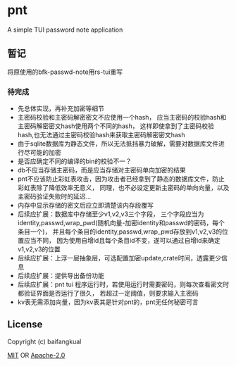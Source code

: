 # pnt
A simple TUI password note application

## 暂记

将原使用的bfk-passwd-note用rs-tui重写

### 待完成

* 先总体实现，再补充加密等细节
* 主密码校验和主密码解密密文不应使用一个hash，
应当主密码的校验hash和主密码解密密文hash使用两个不同的hash，
这样即使拿到了主密码校验hash,也无法通过主密码校验hash来获取主密码解密密文hash
* 由于sqlite数据库为静态文件，所以无法抵挡暴力破解，需要对数据库文件进行尽可能的加密
* 是否应确定不同的编译的bin的校验不一？
* db不应当存储主密码，而是应当存储对主密码单向加密的结果
* pnt不应该防止彩虹表攻击，因为攻击者已经拿到了静态的数据库文件，防止彩虹表除了降低效率无意义，
同理，也不必设定更新主密码的单向向量，以及主密码验证失败时的延迟...
* 内存中显示存储的密文后应立即清楚该内存段覆写
* 后续应扩展：数据库中存储至少v1,v2,v3三个字段，
三个字段应当为identity,passwd,wrap_pwd(随机向量-加密identity和passwd的密码，每个条目一个)，
并且每个条目的identity,passwd,wrap_pwd存放到v1,v2,v3的位置应当不同，
因为使用自增id且每个条目id不变，遂可以通过自增id来确定v1,v2,v3的位置
* 后续应扩展：上浮一层抽象层，可选配置加密update,crate时间，透露更少信息
* 后续应扩展：提供导出备份功能
* 后续应扩展：pnt tui 程序运行时，若使用运行时需要密码，则每次查看密文时都验证界面是否运行了很久，
若超过一定阈值，则要求输入主密码
* kv表无需添加向量，因为kv表其是针对pnt的，pnt无任何秘密可言


## License

Copyright (c) baifangkual

[MIT] OR [Apache-2.0]

[MIT]: ./LICENSE-MIT
[Apache-2.0]: ./LICENSE-APACHE